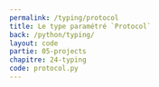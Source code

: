 ```yaml
---
permalink: /typing/protocol
title: Le type paramétré `Protocol`
back: /python/typing/
layout: code
partie: 05-projects
chapitre: 24-typing
code: protocol.py
---
```


